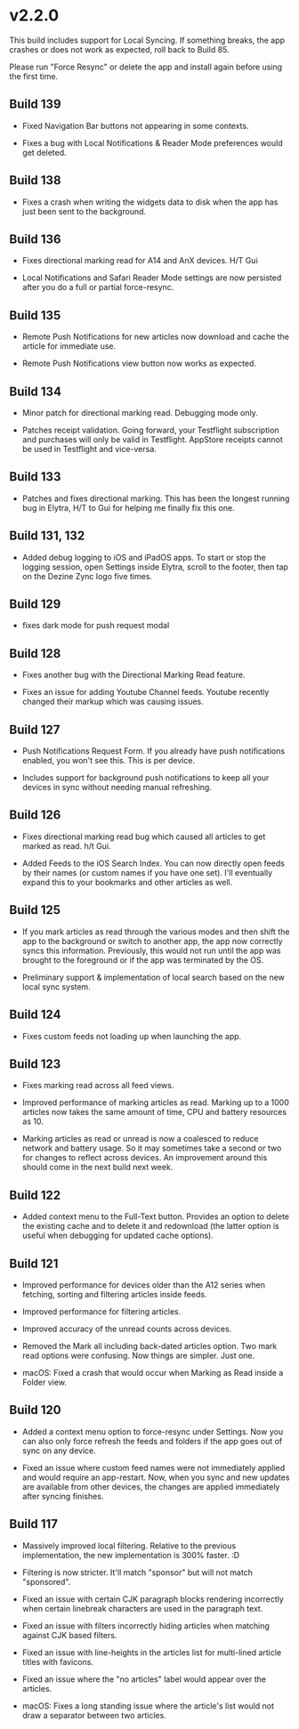 # v2.2.0

This build includes support for Local Syncing. If something breaks, the app crashes or does not work as expected, roll back to Build 85. 

Please run "Force Resync" or delete the app and install again before using the first time.

## Build 139 

- Fixed Navigation Bar buttons not appearing in some contexts. 

- Fixes a bug with Local Notifications & Reader Mode preferences would get deleted. 

## Build 138 

- Fixes a crash when writing the widgets data to disk when the app has just been sent to the background.  

## Build 136

- Fixes directional marking read for A14 and AnX devices. H/T Gui 

- Local Notifications and Safari Reader Mode settings are now persisted after you do a full or partial force-resync. 

## Build 135 

- Remote Push Notifications for new articles now download and cache the article for immediate use.  

- Remote Push Notifications view button now works as expected.

## Build 134

- Minor patch for directional marking read. Debugging mode only. 

- Patches receipt validation. Going forward, your Testflight subscription and purchases will only be valid in Testflight. AppStore receipts cannot be used in Testflight and vice-versa. 

## Build 133

- Patches and fixes directional marking. This has been the longest running bug in Elytra, H/T to Gui for helping me finally fix this one. 

## Build 131, 132

- Added debug logging to iOS and iPadOS apps. To start or stop the logging session, open Settings inside Elytra, scroll to the footer, then tap on the Dezine Zync logo five times.  

## Build 129 

- fixes dark mode for push request modal

## Build 128

- Fixes another bug with the Directional Marking Read feature.

- Fixes an issue for adding Youtube Channel feeds. Youtube recently changed their markup which was causing issues. 

## Build 127

- Push Notifications Request Form. If you already have push notifications enabled, you won't see this. This is per device. 

-  Includes support for background push notifications to keep all your devices in sync without needing manual refreshing. 

## Build 126

- Fixes directional marking read bug which caused all articles to get marked as read. h/t Gui. 

- Added Feeds to the iOS Search Index. You can now directly open feeds by their names (or custom names if you have one set). I'll eventually expand this to your bookmarks and other articles as well. 

## Build 125

- If you mark articles as read through the various modes and then shift the app to the background or switch to another app, the app now correctly syncs this information. Previously, this would not run until the app was brought to the foreground or if the app was terminated by the OS.  

- Preliminary support & implementation of local search based on the new local sync system. 

## Build 124 

- Fixes custom feeds not loading up when launching the app. 

## Build 123

- Fixes marking read across all feed views. 

- Improved performance of marking articles as read. Marking up to a 1000 articles now takes the same amount of time, CPU and battery resources as 10. 

- Marking articles as read or unread is now a coalesced to reduce network and battery usage. So it may sometimes take a second or two for changes to reflect across devices. An improvement around this should come in the next build next week.   

## Build 122

- Added context menu to the Full-Text button. Provides an option to delete the existing cache and to delete it and redownload (the latter option is useful when debugging for updated cache options).

## Build 121

- Improved performance for devices older than the A12 series when fetching, sorting and filtering articles inside feeds. 

- Improved performance for filtering articles.

- Improved accuracy of the unread counts across devices. 

- Removed the Mark all including back-dated articles option. Two mark read options were confusing. Now things are simpler. Just one. 

- macOS: Fixed a crash that would occur when Marking as Read inside a Folder view. 

## Build 120

- Added a context menu option to force-resync under Settings. Now you can also only force refresh the feeds and folders if the app goes out of sync on any device. 

- Fixed an issue where custom feed names were not immediately applied and would require an app-restart. Now, when you sync and new updates are available from other devices, the changes are applied immediately after syncing finishes. 

## Build 117

- Massively improved local filtering. Relative to the previous implementation, the new implementation is 300% faster. :D 

- Filtering is now stricter. It'll match "sponsor" but will not match "sponsored". 

- Fixed an issue with certain CJK paragraph blocks rendering incorrectly when certain linebreak characters are used in the paragraph text.  

- Fixed an issue with filters incorrectly hiding articles when matching against CJK based filters. 

- Fixed an issue with line-heights in the articles list for multi-lined article titles with favicons. 

- Fixed an issue where the "no articles" label would appear over the articles. 

- macOS: Fixes a long standing issue where the article's list would not draw a separator between two articles. 
